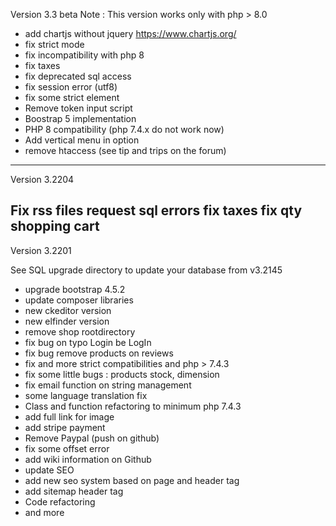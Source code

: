 Version 3.3 beta
Note : This version works only with php > 8.0

- add chartjs without jquery https://www.chartjs.org/
- fix strict mode
- fix incompatibility with php 8  
- fix taxes
- fix deprecated sql access
- fix session error (utf8)
- fix some strict element
- Remove token input script
- Boostrap 5 implementation 
- PHP 8 compatibility (php 7.4.x do not work now)
- Add vertical menu in option
- remove htaccess (see tip and trips on the forum)

---
Version 3.2204

Fix rss files request sql errors
fix taxes
fix qty shopping cart
---
Version 3.2201

See SQL upgrade directory to update your database from v3.2145

- upgrade bootstrap 4.5.2
- update composer libraries
- new ckeditor version
- new elfinder version
- remove shop rootdirectory
- fix bug on typo Login be LogIn
- fix bug remove products on reviews
- fix and more strict compatibilities and php > 7.4.3
- fix some little bugs : products stock, dimension
- fix email function on string management
- some language translation fix
- Class and function refactoring to minimum php 7.4.3
- add full link for image
- add stripe payment
- Remove Paypal (push on github)
- fix  some offset error
- add wiki information on Github
- update SEO
- add new seo system based on page and header tag
- add sitemap header tag
- Code refactoring
- and more
